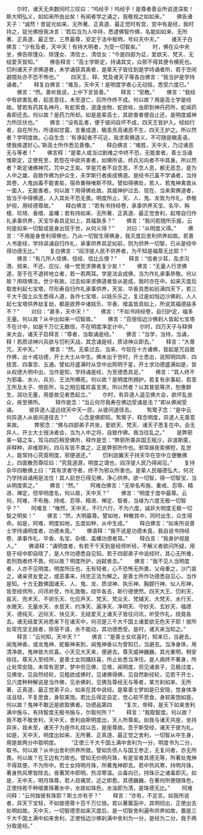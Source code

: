 <!-- { "loadSidebar": true } -->
　　尔时，诸天无央数同时三叹曰：“呜经乎！呜经乎！是尊者善业所说道深矣！斯大明弘义，如如来所由出矣！有闻者学之诵之，我敬视之如如来。”
　　佛告诸天子：“诚然！昔锭光如来、无所著、正真道、最正觉时有宫，宫中有是经，我时持之，锭光佛授我决言：‘若后当为人中持，悉逮佛智作佛，名能如如来、无所著、正真道、最正觉，三界最尊，安定于法中极明，号曰天中天。”
　　诸天子白佛言：“少有及者，天中天！有持大明者，为受一切智矣。”
　　时，佛在众中央坐，佛告除馑众、除馑女、清信士、清信女：“今是四部为证，爱欲天、梵天、无结爱天皆知。”
　　佛告释言：“高士学斯定，持诵其文，众邪不得其便令横死也。忉利诸天子求佛道者，未学诵获其奥者，是辈天子皆往到是学持诵者所，若于空闲避隈处亦不恐不怖也。”
　　四天王、释、梵及诸天子等各白佛言：“我当护是学持诵者。”
　　释复白佛言：“难及，天中天！是明度学者心无动摇，悉受六度已。”
　　佛言：“然。善听我说，上中下言皆善。”
　　释言：“受教。”
　　佛言：“我经中有欲害乱者，起恶意往，未至道亡，后所作终不成。何以故？用是高士学是经故。譬若有药其名神丹，有蛇索食，道逢虫物，蛇欲啖，虫即到神丹药所，蛇闻药香即还去。何以故？是药力所却。如是是辈高士，其欲害者便自止还，是明度威神力所压伏也。”
　　佛言：“设有乱者，便于彼间自坏不成，四天王皆护入。经如行者，自在所为，所语如甘露，言重成道，瞋恚贡高诸恶不生，四天王护之。所以然者？学明度故。心自生念：‘有诤起者不可近，我求索佛道义，不可随是瞋恚语，使我疾逮好心。’斯高士所作悉见善像。”
　　释白佛言：“难胜，天中天，乃过诸恶无与等者！”
　　佛言释：“是辈人或当过剧难之中终不恐，无能害者。善士当诵惟斯定，正使死至，若怨在中欲共害者，如佛所语，终兵刃向者不中其身。所以然者？斯定诸佛神咒，咒中之王矣。学是咒者不自念恶，不念人恶，都无恶念，是为人中之雄，自致作佛为护众生，夫学斯行者疾成佛道。是经书已虽不学诵者，当持其卷，人鬼凶毒不能害矣，宿命重殃唯斯不除。譬如得佛处，若人、若鬼神禽兽从一面入，无能害者。何以故？用得佛处故。其威神护过去、现在、当来索佛道者，皆当于中得佛道，人入其处不恐无畏。明度所止，天、人、鬼、龙皆为作礼，恭敬护视，用经德尊故。”
　　释白佛言：“若有书持经卷，承事供养天宝、名华、栴檀、珍琦、香缯、盖幡；若有持如来、无所著、正真道、最正觉舍利，起塔自归作礼承事供养，天宝华香具足如上，其福孰多？”
　　佛言：“我问若随所乐报，云何是如来一切智成是身出现于世，从何义得？”
　　对曰：“从明度义得。”
　　佛言：“不用是身舍利得佛也，乃从一切智生得佛身，我灭度后舍利供养如故。若善人书是经，学持讽诵自归作礼，承事供养具足如前，则为供养一切智，已从是经中得功德无比。”
　　复白佛言：“阎浮提人民不供养者，为不知是福尊无比耶？”
　　佛言：“有几所人信佛、信经、信比丘僧？”
　　释言：“信者少耳，及求沟港、频来、不还、应仪、缘一觉至求佛者复少矣！”
　　佛言：“无量人行求佛道，至于在不退转地立者，若一若两耳。学是法会成佛，当为作礼承事恭敬。何以故？用晓佛法，世少有故。过去如来求佛道者皆从是成，我时亦在中。如来灭度后取舍利起七宝塔，尽形寿自归作礼承事供养，天宝、华香具悉如前满四天下，若三千大千国土众生悉得人道，各作七宝塔，以妓乐乐之，复过是如恒边沙佛刹，人人起七宝塔供养劫复劫，都是欲界中诸妓乐、华香、缯盖皆具如上，所说其福德益多不？”
　　对曰：“甚多，天中天！”
　　佛言：“不如书持经卷，自归护定，福多无量。何以故？从中出如来一切智故。”
　　佛言：“百倍恒边沙佛刹人皆起七宝塔不在计中，如是千万亿无数倍，不在明度净定计中。”
　　尔时，四万天子与释俱来大会，诸天子启释言：“尊者，当取诵是经。”
　　佛言：“当学，当持，当诵，释！若质谅神兴兵欲与忉利天战，其念诵是经，质谅神众即去。”
　　释言：“大尊咒，天中天。”
　　佛言：“然。无辈过去、当来、今现在十方诸佛，皆起是咒自致作佛，出十戒功德，开士大士从中生。佛未出于世时，开士悉出，说照明四弃、四拔苦、四事空、五通。譬如月盛满时从空中出照明于星，开士求功德盛满如是，皆从权德大明中出，当作是知，学持诵是经，为至德悉具足。”
　　佛言：“其人终不为邪毒、水火、兵刃、王法所横死。何以故？是明度所拥护。若复有余事起，若至王所及太子、傍臣所，与之相见辄欢喜言笑。所以然者？以其普慈等济，恕惠群生，润功无量，用是故见者悉起立。”
　　尔时，有异道人遥见佛大会，欲坏乱坐众，疾至佛所。
　　释作是念：“当云何尽我寿在佛边受诵是法？”即从佛闻受诵。
　　彼异道人遥远绕天中天一匝，从彼间道径去。
　　鹙鹭子念：“是中云何异道人从彼间道径去？”
　　心念是佛即知，鹙鹭子、释念明度，异道人无善意来故。
　　弊邪念：“佛与四部弟子共坐，爱欲天、梵天、诸天子悉复在中。会无异人，开士大士授决者会，当为人中之将，自致作佛。我当往乱之。”
　　是弊邪乘一辕之车，驾马四匹稍至佛所，释作是念：“弊邪所乘非国王瓶沙，非波斯匿，非释种，非维耶利，四马车皆不类之，正是弊邪所作也。邪常昼夜索佛短，乱世人，能常持心究竟明度，邪便道还。”
　　忉利迦翼天子持天华在空中立便散佛上，四面散而尊叹曰：“究竟道源，明度之谓也，阎浮提人民乃得闻见。”
　　复持杂华四散佛上曰：“其有求者守者，终不为邪众所害也。是辈人民福德弘大，何况乃学持讽诵用是法住！其人前世已得见佛，净心供养。欲一切智，得一切智宝，当从明度索之。”
　　佛言：“然。”
　　阿难白佛言：“无举名布施、重戒、忍辱、精进、禅定，但举明度名，何以故，天中天？”
　　佛言：“明度于度中最尊。云何，阿难，不布施、持戒、忍辱、精进、禅定、智者，当缘为六度无极一切智乎？”
　　阿难言：“唯然，天中天，不行六行，不为六度，诚非大明度无极一切智之明矣！”
　　佛言：“然，大明最尊。譬如地，种散其中，同时出生，众生得命。如是，阿难，明度如地，五度如种，从中生成。”
　　释白佛言：“如来所说善士学持诵明度者，功德未竟。”
　　佛语释：“我不说是功德未竟，我自说书持经卷、承事作礼、华香、名宝、杂缯、盖幡功德者耳。”
　　释白言：“我身护视是人。”
　　佛语释：“诵明度者，有若干千天到是经师听经，不解义者欲问所疑，用慈于经中即自晓了，是人作功德悉自见知。若于四部弟子中说经时，其心无所难，若刑戮者终不畏。何以故？明度所护，凶弑者去。”
　　佛言：“我不见人当明度者，人亦不见明度。明度所压也，无有轻者，心不恐怖无所畏，父母重之，沙门哀之，诸亲贤友爱之，或恶事来，持忠正法为解之。是善士所作功德悉自见心，当作是知。十方无数佛国诸天、人、鬼、龙、质谅神、执乐神、胸臆行神、似人形神，皆至经师所，问讯听受，作礼致敬，绕毕各去，斯行德使然。四天大王、忉利天、盐天、兜术天、不骄乐天、化应声天、梵天、梵众天、梵辅天、大梵天、水行天、水微天、无量水天、水音天、约净天、遍净天、净明天、守妙天、玄妙天、福德天、德纯天、近际天、快见天、无结爱天上诸天子皆往问讯，听受作礼，绕竟各去。诸无结爱天尚悉来下在诸天中，何况是三千大千国土诸爱欲无色天子耶！彼所处常完坚无娆者，除宿不请，余不能动，其功德悉受。是时，诸天来当知之。”
　　释言：“云何知，天中天？”
　　佛言：“是善士女欢喜时，知来已，当避去。闻鬼神香，或龙鬼神、蛇躯神来到，闻鬼神香以为曾知已，当避去。当净身体，用清净故，鬼神皆大欢喜。小天见大天来，便避去。尊天威神巍巍，其光重明，稍安徐往。尊天入至经所，是善士女则踊跃喜，所止处悉当净住。是人病终不著身，所止处常安隐，未常有恶梦，梦中但见佛，见塔，闻明度，但见诸弟子，见极过度，见佛坐，见自然经轮，见粗欲成佛时，见诸佛得佛，见自然新经轮，见若干开士，见六度种种解说是当作佛，见余佛刹，见佛及尊经无与等者，某方刹如来、无所著、正真道、最正觉弟子众，如来在其中说经。是辈善士梦如是已安隐，觉身体净洁且轻，不复思食，身软美饱。若比丘得定自定，觉心软不思食，身软美饱如是。何以故？鬼神不敢近是欲取佛者。功德品第四
　　“复次，帝释，是天下如来舍利满中施与，有持智度无极书施与，尔取何所？”
　　释言：“我取智度。何以故？我不敢不敬舍利，天中天，舍利由斯明度出，天人所尊矣。如我与诸天共座，坐持异床，我未至，诸天子为座作礼绕以去，是座尊故。吾于斯受经，诸天于彼为礼。如是，天中天，明度出如来、无所著、正真道、最正觉之舍利，一切智从中生身，用是故两分中取明度。
　　“正使三千大千国土满中舍利为一分，明度书为二分，取书。何以故？从中出舍利供养所致。譬如负债人与国王参正，无复问者，亦无所畏。何以故？在王边有力故也。譬如无价明月珠，有是宝者其德无等，所著处鬼神不得其便，不为所中。若士女持明月珠，所著鬼神即去。若中热风寒，持明月珠，著身热风寒皆除去。夜著冥中即明。热凉寒温。众毒向已，持珠示之诸毒即灭。如是，天中天，明月珠尊，若人目痛冥，近之即愈。其德巍巍，在著何所便随珠色，正使持若干种缯裹珠著水中，水故如珠色，水浊即为清，是珠德无比。”
　　阿难问释：“云何独彼有珠耶？斯土亦有乎？”
　　释言：“亦有，不足言。如我所说者，异天下宝轻，不如彼德尊十百千万亿倍。若以著箧函中，其明彻出，正使出去处明如故。天中天，一切智德至如来灭度后，是一切智舍利遍布供养如故，置是三千大千国土满中如来舍利，正使恒边沙佛刹满中舍利为一分，是经为二分，我于两分取是经。”
